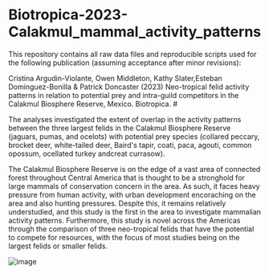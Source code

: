 # Biotropica-2023-Calakmul_mammal_activity_patterns

This repository contains all raw data files and reproducible scripts used for the following publication (assuming acceptance after minor revisions):

Cristina Argudin-Violante, Owen Middleton, Kathy Slater,Esteban Dominguez-Bonilla & Patrick Doncaster (2023) Neo-tropical felid activity patterns in relation to potential prey and intra-guild competitors in the Calakmul Biosphere Reserve, Mexico. Biotropica.                                                                   #

The analyses investigated the extent of overlap in the activity patterns between the three largest felids in the Calakmul Biosphere Reserve (jaguars, pumas, and ocelots) with potential prey species (collared peccary, brocket deer, white-tailed deer, Baird's tapir, coati, paca, agouti, common opossum, ocellated turkey andcreat currasow). 

The Calakmul Biosphere Reserve is on the edge of a vast area of connected forest throughout Central America that is thought to be a stronghold for large mammals of conservation concern in the area. As such, it faces heavy pressure from human activity, with urban development encoraching on the area and also hunting pressures. Despite this, it remains relatively understudied, and this study is the first in the area to investigate mammalian activity patterns. Furthermore, this study is novel across the Americas through the comparison of three neo-tropical felids that have the potential to compete for resources, with the focus of most studies being on the largest felids or smaller felids. 

![image](https://user-images.githubusercontent.com/34517014/229285452-321a748b-a603-4ec3-9b28-36ff409324f4.png)

